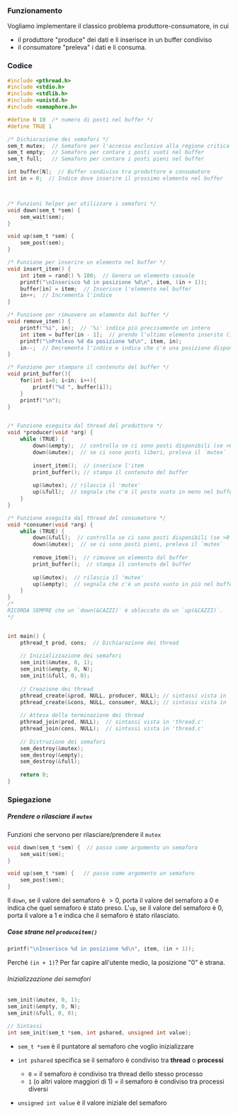 ### Funzionamento
Vogliamo implementare il classico problema produttore-consumatore, in cui
- il produttore "produce" dei dati e li inserisce in un buffer condiviso
- il consumatore "preleva" i dati e li consuma.


### Codice
```c
#include <pthread.h> 
#include <stdio.h> 
#include <stdlib.h>
#include <unistd.h>
#include <semaphore.h>

#define N 10  /* numero di posti nel buffer */
#define TRUE 1

/* Dichiarazione dei semafori */
sem_t mutex;  // Semaforo per l'accesso esclusivo alla regione critica
sem_t empty;  // Semaforo per contare i posti vuoti nel buffer
sem_t full;   // Semaforo per contare i posti pieni nel buffer

int buffer[N];  // Buffer condiviso tra produttore e consumatore
int in = 0;  // Indice dove inserire il prossimo elemento nel buffer



/* Funzioni helper per utilizzare i semafori */
void down(sem_t *sem) {
    sem_wait(sem);
}

void up(sem_t *sem) {
    sem_post(sem);
}

/* Funzione per inserire un elemento nel buffer */
void insert_item() {
	int item = rand() % 100;  // Genera un elemento casuale
	printf("\nInserisco %d in posizione %d\n", item, (in + 1)); 
    buffer[in] = item;  // Inserisce l'elemento nel buffer
    in++;  // Incrementa l'indice
}

/* Funzione per rimuovere un elemento dal buffer */
void remove_item() {
	printf("%i", in);  // '%i' indica più precisamente un intero
    int item = buffer[in - 1];  // prendo l'ultimo elemento inserito (in - 1)
    printf("\nPrelevo %d da posizione %d\n", item, in);
    in--;  // Decrementa l'indice e indica che c'è una posizione disponibile in più
}

/* Funzione per stampare il contenuto del buffer */
void print_buffer(){
	for(int i=0; i<in; i++){
		printf("%d ", buffer[i]);
    }
    printf("\n");
}


/* Funzione eseguita dal thread del produttore */
void *producer(void *arg) {
	while (TRUE) {
		down(&empty);  // controlla se ci sono posti disponibili (se >0 va avanti)
		down(&mutex);  // se ci sono posti liberi, preleva il `mutex`
		
		insert_item();  // inserisce l'item
		print_buffer(); // stampa il contenuto del buffer
		
		up(&mutex); // rilascia il 'mutex' 
		up(&full);  // segnala che c'è il posto vuoto in meno nel buffer
	}
}

/* Funzione eseguita dal thread del consumatore */
void *consumer(void *arg) {
	while (TRUE) {
		down(&full);  // controlla se ci sono posti disponibili (se >0 va avanti)
		down(&mutex);  // se ci sono posti pieni, preleva il `mutex`
		
		remove_item();  // rimuove un elemento dal buffer
		print_buffer();  // stampa il contenuto del buffer
		
		up(&mutex);  // rilascia il 'mutex'
		up(&empty);  // segnala che c'è un posto vuoto in più nel buffer
	}
}
/*
RICORDA SEMPRE che un `down(&CAZZI)` è sbloccato da un `up(&CAZZI)`.
*/


int main() {
    pthread_t prod, cons;  // Dichiarazione dei thread
	
    // Inizializzazione dei semafori
    sem_init(&mutex, 0, 1);
    sem_init(&empty, 0, N);
    sem_init(&full, 0, 0);
	
    // Creazione dei thread
    pthread_create(&prod, NULL, producer, NULL); // sintassi vista in 'thread.c'
    pthread_create(&cons, NULL, consumer, NULL); // sintassi vista in 'thread.c'
    
    // Attesa della terminazione dei thread
    pthread_join(prod, NULL);  // sintassi vista in 'thread.c'
    pthread_join(cons, NULL);  // sintassi vista in 'thread.c'
	
    // Distruzione dei semafori
    sem_destroy(&mutex);
    sem_destroy(&empty);
    sem_destroy(&full);
	
    return 0;
}
```


### Spiegazione
##### Prendere o rilasciare il `mutex`
Funzioni che servono per rilasciare/prendere il `mutex`
```c
void down(sem_t *sem) {  // passo come argomento un semaforo
    sem_wait(sem);
}

void up(sem_t *sem) {   // passo come argomento un semaforo
    sem_post(sem);
}
```
Il `down`, se il valore del semaforo è $>0$, porta il valore del semaforo a 0 e indica che quel semaforo è stato preso.
L'`up`, se il valore del semaforo è $0$, porta il valore a 1 e indica che il semaforo è stato rilasciato.

##### Cose strane nel `produceitem()`
```c
printf("\nInserisco %d in posizione %d\n", item, (in + 1));
```
Perché `(in + 1)`? Per far capire all'utente medio, la posizione "0" è strana.

###### Inizializzazione dei semafori
```c
sem_init(&mutex, 0, 1);
sem_init(&empty, 0, N);
sem_init(&full, 0, 0);

// Sintassi
int sem_init(sem_t *sem, int pshared, unsigned int value);
```
- `sem_t *sem` è il puntatore al semaforo che voglio inizializzare
	
- `int pshared` specifica se il semaforo è condiviso tra **thread** o **processi**
	- `0` = il semaforo è condiviso tra thread dello stesso processo
	- `1` (o altri valore maggiori di 1) = il semaforo è condiviso tra processi diversi
	
- `unsigned int value` è il valore iniziale del semaforo
